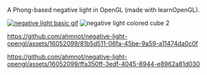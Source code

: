 A Phong-based negative light in OpenGL (made with learnOpenGL).

[![negative light basic gif](https://github.com/ahmnot/negative-light-opengl/assets/16052099/f11341d2-2f76-4700-b5bb-e8fa11b150f7)](https://youtube.com/shorts/1NBQ1Ox1i4g) ![negative light colored cube 2](https://github.com/ahmnot/negative-light-opengl/assets/16052099/d99b4dc6-fcdb-4cef-bd49-01c280f4623d)

https://github.com/ahmnot/negative-light-opengl/assets/16052099/81b5d511-06fa-45be-9a59-a11474da0c0f

https://github.com/ahmnot/negative-light-opengl/assets/16052099/ffa350ff-3edf-4045-8944-e8962a81d030

